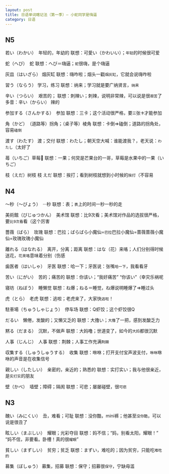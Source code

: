 ```yaml
---
layout: post
title: 日语单词瞎记法（第一季）— 小蛇同学是嗨逼
category: 日语
---
```



## N5

若い（わかい）　年轻的，年幼的
联想：可愛い（かわいい）；`年轻`的时候很可爱

蛇（へび）　蛇
联想：へび＝嗨逼；`蛇`很嗨，是个嗨逼

灰皿（はいざら） 烟灰缸
联想：嗨咋啦；烟头一戳`烟灰缸`，它就会说嗨咋啦

習う（ならう） 学习，练习
联想：纳来；学习就是要广纳贤言，`纳来`

辛い（つらい）　艰苦的；
联想：刺辣い；刺辣，说明非常辣，可以说是很`艰苦`了
多音：辛い（からい） 辣的

参加する（さんかする）　参加
联想：三卡；这个活动很严格，要`三`张`卡`才能参加

角（かど）　（道路等）拐角；（桌子等）棱角
联想：卡倒=>磕倒；道路的拐角处，容易`磕倒`

渡す（わたす） 渡；交付
联想：わたし；朝天空大喊：谁能渡我？，老天说：`わたし`（太好了

苺（いちご）草莓🍓
联想：一果；何炅是芒果台的一哥，草莓是水果中的一果（いちご）

枝（えだ）树枝 枝 えだ
联想：挨打；看到树枝就想到小时候的`挨打`（不容易

## N4

～秒（〜びょう）　···秒
联想：表；`表`上的时间一秒一秒的走

美術館（びじゅつかん）　美术馆
联想：比9次看；美术馆对作品的选拔很严格，要`比9次看`看（这个厉害

薔薇（ばら）　玫瑰
联想：巴拉；ばらばら小魔仙=`巴拉`巴拉小魔仙=蔷薇蔷薇小魔仙=玫瑰玫瑰小魔仙

離れる（はなれる）　离开，分离；距离
联想：はな（花）来咯；人们分别得时候送花，`花来咯`意味着分别（伤感

歯医者（はいしゃ）　牙医
联想：哈一下；牙医说：张嘴`哈一下`，我看看牙

苦い（にがい）　苦的；痛苦的
联想：你该い；“我好痛苦” “你该い”（幸灾乐祸呢

寝坊（ねぼう）　睡懒觉
联想：ね爆；ねる＝睡觉，ね爆说明睡爆了=>睡过头

虎（とら）　老虎
联想：逃啦；老虎来了，大家快`逃啦`！

駐車場（ちゅうしゃじょう）　停车场
联想：Q虾饺；这个虾饺很Q

だるい　懒倦，发酸的；又懒又乏的
联想：大撸い；`大撸`了一把，感到发酸乏力

黙る（だまる）　沉默，不做声
联想：大妈噜；世道变了，如今的`大妈`都很沉默

人事（じんじ）　人事
联想：荆棘；人事工作充满`荆棘`

収集する（しゅうしゅうする）　收集
联想：咻咻；打开支付宝声波支付，`咻咻`咻咻的声音是在收集信号

親しい（したしい）　亲密的，亲近的；熟悉的
联想：实打实い；我与他很亲近，是`实打实`的朋友

壁（かべ）　墙壁；障碍；隔阂
联想：可悲；屡屡碰壁，很`可悲`

## N3

醜い（みにくい）　丑，难看；可耻
联想：没你酷，mini裤；他甚至`没你酷`，可以说是很丑了

眩しい（まぶしい）　耀眼；光彩夺目
联想：妈不信；“妈，别看太阳，耀眼！” “妈不信，非要看。卧槽！真的很`耀眼`”

貧しい（まずしい）　贫穷；贫乏
联想：まずい，难吃的；因为贫穷，只能吃`难吃的`

募集（ぼしゅう） 募集，招募
联想：保守；招募很`保守`，宁缺毋滥


